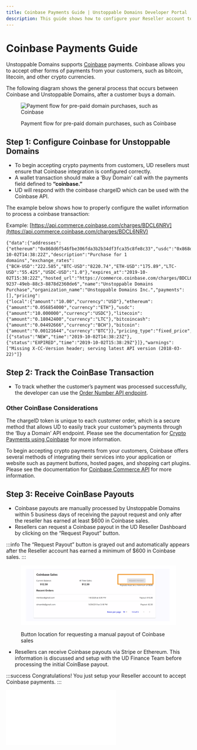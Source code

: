 ```yaml
---
title: Coinbase Payments Guide | Unstoppable Domains Developer Portal
description: This guide shows how to configure your Reseller account to accept Coinbase payments. Payout information can be tracked in the UD Reseller Dashboard.
---
```


# Coinbase Payments Guide

Unstoppable Domains supports [Coinbase](https://developers.coinbase.com) payments. Coinbase allows you to accept other forms of payments from your customers, such as bitcoin, litecoin, and other crypto currencies.

The following diagram shows the general process that occurs between Coinbase and Unstoppable Domains, after a customer buys a domain.

<figure>

![Payment flow for pre-paid domain purchases, such as Coinbase](/images/paid-domains-claiming-prepayment.png '#width=80%;')

<figcaption>Payment flow for pre-paid domain purchases, such as Coinbase</figcaption>
</figure>

## Step 1: Configure Coinbase for Unstoppable Domains

* To begin accepting crypto payments from customers, UD resellers must ensure that Coinbase integration is configured correctly.
* A wallet transaction should make a ‘Buy Domain’ call with the payments field defined to **“coinbase.”**
* UD will respond with the coinbase chargeID which can be used with the Coinbase API.

The example below shows how to properly configure the wallet information to process a coinbase transaction:

Example: [https://api.commerce.coinbase.com/charges/BDCL6NRV](https://api.commerce.coinbase.com/charges/BDCL6NRV)

```
{"data":{"addresses":
{"ethereum":"0x868d6f546fbe306fda3b2b34df3fca35c8fe8c33","usdc":"0x868d6f546fbe306fda3b2b34df3fca35c8fe8c33","litecoin":"LhqK9aSgGYZQGKHZ93GEetQzZozpq5SQSG","bitcoincash":"qr3u0efzpz9nkg5u8acc2e24n496jcd57c8t0ljmdf","bitcoin":"17xbgqD9yhUwovkNTwffqd7UcejDjYfsp7"},"code":"BDCL6NRV","created_at":"2019-10-02T14:38:22Z","description":"Purchase for 1 domains","exchange_rates":
{"BCH-USD":"222.585","BTC-USD":"8220.74","ETH-USD":"175.89","LTC-USD":"55.425","USDC-USD":"1.0"},"expires_at":"2019-10-02T15:38:22Z","hosted_url":"https://commerce.coinbase.com/charges/BDCL6NRV","id":"cff51903-9237-49eb-88c3-8878d2360de6","name":"Unstoppable Domains Purchase","organization_name":"Unstoppable Domains Inc.","payments":[],"pricing":
{"local":{"amount":"10.00","currency":"USD"},"ethereum":{"amount":"0.056854000","currency":"ETH"},"usdc":{"amount":"10.000000","currency":"USDC"},"litecoin":{"amount":"0.18042400","currency":"LTC"},"bitcoincash":{"amount":"0.04492666","currency":"BCH"},"bitcoin":{"amount":"0.00121644","currency":"BTC"}},"pricing_type":"fixed_price","resource":"charge","support_email":"support@unstoppabledomains.com","timeline":
[{"status":"NEW","time":"2019-10-02T14:38:23Z"},{"status":"EXPIRED","time":"2019-10-02T15:38:29Z"}]},"warnings":["Missing X-CC-Version header; serving latest API version (2018-03-22)"]}
```

## Step 2: Track the CoinBase Transaction

* To track whether the customer’s payment was processed successfully, the developer can use the [Order Number API endpoint](../reseller-api-endpoints.md).

### Other CoinBase Considerations

The chargeID token is unique to each customer order, which is a secure method that allows UD to easily track your customer’s payments through the ‘Buy a Domain’ API endpoint. Please see the documentation for [Crypto Payments using Coinbase](https://commerce.coinbase.com/docs/#cryptocurrency-payments) for more information.

To begin accepting crypto payments from your customers, Coinbase offers several methods of integrating their services into your application or website such as payment buttons, hosted pages, and shopping cart plugins. Please see the documentation for [Coinbase Commerce API](https://commerce.coinbase.com/docs/#not-a-developer) for more information.

## Step 3: Receive CoinBase Payouts

* Coinbase payouts are manually processed by Unstoppable Domains within 5 business days of receiving the payout request and only after the reseller has earned at least $600 in Coinbase sales.
* Resellers can request a Coinbase payout in the UD Reseller Dashboard by clicking on the “Request Payout” button.

:::info
The “Request Payout” button is grayed out and automatically appears after the Reseller account has earned a minimum of $600 in Coinbase sales.
:::

<figure>

![Button location for requesting a manual payout of Coinbase sales](/images/screen-shot-2021-07-12-at-3.12.14-pm.png '#width=80%;')

<figcaption>Button location for requesting a manual payout of Coinbase sales</figcaption>
</figure>

* Resellers can receive Coinbase payouts via Stripe or Ethereum. This information is discussed and setup with the UD Finance Team before processing the initial CoinBase payout.

:::success Congratulations!
You just setup your Reseller account to accept Coinbase payments.
:::

<embed src="/snippets/_discord.md" />
